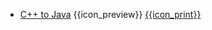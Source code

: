 * [C++ to Java]({{baseUrl}}/cppToJava/)
  <trigger for="pop:projectDuke-preview">{{icon_preview}}</trigger> [{{icon_print}}](print.html)

<popover id="pop:projectDuke-preview" title="C++ to Java {{icon_preview}}" placement="right">
  <div slot="content">
    <include src="preview.md" />
  </div>
</popover>

